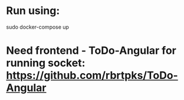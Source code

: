# Run using:
sudo docker-compose up

# Need frontend - ToDo-Angular for running socket: https://github.com/rbrtpks/ToDo-Angular
